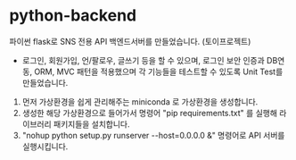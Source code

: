 # python-backend
파이썬 flask로 SNS 전용 API 백엔드서버를 만들었습니다. (토이프로젝트)

- 로그인, 회원가입, 언/팔로우, 글쓰기 등을 할 수 있으며, 로그인 보안 인증과 DB연동, ORM,
  MVC 패턴을 적용했으며 각 기능들을 테스트할 수 있도록 Unit Test를 만들었습니다.

1. 먼저 가상환경을 쉽게 관리해주는 miniconda 로 가상환경을 생성합니다.
2. 생성한 해당 가상환경으로 들어가서 명령어 "pip requirements.txt" 를 실행해 라이브러리 패키지들을 설치합니다.
3. "nohup python setup.py runserver --host=0.0.0.0 &" 명령어로 API 서버를 실행시킵니다.
